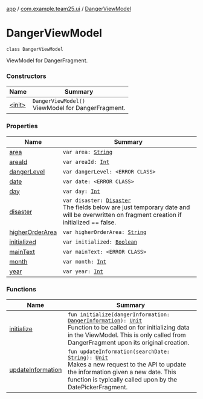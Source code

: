 [app](../../index.md) / [com.example.team25.ui](../index.md) / [DangerViewModel](./index.md)

# DangerViewModel

`class DangerViewModel`

ViewModel for DangerFragment.

### Constructors

| Name | Summary |
|---|---|
| [&lt;init&gt;](-init-.md) | `DangerViewModel()`<br>ViewModel for DangerFragment. |

### Properties

| Name | Summary |
|---|---|
| [area](area.md) | `var area: `[`String`](https://kotlinlang.org/api/latest/jvm/stdlib/kotlin/-string/index.html) |
| [areaId](area-id.md) | `var areaId: `[`Int`](https://kotlinlang.org/api/latest/jvm/stdlib/kotlin/-int/index.html) |
| [dangerLevel](danger-level.md) | `var dangerLevel: <ERROR CLASS>` |
| [date](date.md) | `var date: <ERROR CLASS>` |
| [day](day.md) | `var day: `[`Int`](https://kotlinlang.org/api/latest/jvm/stdlib/kotlin/-int/index.html) |
| [disaster](disaster.md) | `var disaster: `[`Disaster`](../../com.example.team25.utils/-disaster/index.md)<br>The fields below are just temporary date and will be overwritten on fragment creation if initialized == false. |
| [higherOrderArea](higher-order-area.md) | `var higherOrderArea: `[`String`](https://kotlinlang.org/api/latest/jvm/stdlib/kotlin/-string/index.html) |
| [initialized](initialized.md) | `var initialized: `[`Boolean`](https://kotlinlang.org/api/latest/jvm/stdlib/kotlin/-boolean/index.html) |
| [mainText](main-text.md) | `var mainText: <ERROR CLASS>` |
| [month](month.md) | `var month: `[`Int`](https://kotlinlang.org/api/latest/jvm/stdlib/kotlin/-int/index.html) |
| [year](year.md) | `var year: `[`Int`](https://kotlinlang.org/api/latest/jvm/stdlib/kotlin/-int/index.html) |

### Functions

| Name | Summary |
|---|---|
| [initialize](initialize.md) | `fun initialize(dangerInformation: `[`DangerInformation`](../../com.example.team25.utils/-danger-information/index.md)`): `[`Unit`](https://kotlinlang.org/api/latest/jvm/stdlib/kotlin/-unit/index.html)<br>Function to be called on for initializing data in the ViewModel. This is only called from DangerFragment upon its original creation. |
| [updateInformation](update-information.md) | `fun updateInformation(searchDate: `[`String`](https://kotlinlang.org/api/latest/jvm/stdlib/kotlin/-string/index.html)`): `[`Unit`](https://kotlinlang.org/api/latest/jvm/stdlib/kotlin/-unit/index.html)<br>Makes a new request to the API to update the information given a new date. This function is typically called upon by the DatePickerFragment. |
